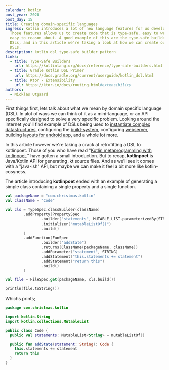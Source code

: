 ```yaml
---
calendar: kotlin
post_year: 2020
post_day: 15
title: Creating domain-specific languages
ingress: Kotlin introduces a lot of new language features for us developers.
  Those features allows us to create code that is type-safe, easy to write and
  easy to reason about. A good example of this are the type-safe builders a.k.a
  DSLs, and in this article we're taking a look at how we can create our own
  DSLs.
description: kotlin dsl type-safe builder pattern
links:
  - title: Type-Safe Builders
    url: https://kotlinlang.org/docs/reference/type-safe-builders.html
  - title: Gradle Kotlin DSL Primer
    url: https://docs.gradle.org/current/userguide/kotlin_dsl.html
  - title: Ktor - Extensibility
    url: https://ktor.io/docs/routing.html#extensibility
authors:
  - Nicklas Utgaard
---
```

First things first, lets talk about what we mean by domain specific language (DSL). In alot of ways we can think of it as a mini-language, or an API specifically designed to solve a very specific problem. Looking around the internet you'll find example of DSLs being used to [instantiate complex datastructures](https://github.com/kotlin/kotlinx.html/wiki/DOM-trees), configuring the [build-system](https://docs.gradle.org/current/userguide/kotlin_dsl.html), configuring [webserver](https://ktor.io/docs/routing.html#extensibility), building [layouts for android app](https://github.com/Kotlin/anko/wiki/Anko-Layouts#basics), and a whole lot more.

In this article however we're taking a crack at retrofitting a DSL to kotlinpoet. Those of you who have read "[Kotlin metaprogramming with kotlinpoet
](https://preview.bekk.christmas/kotlin/2020/12)" have gotten a small introduction. But to recap, **kotlinpoet** is Java/Kotlin API for generating .kt source files. And as we'll see it comes with a "java-ish" API, but maybe we can make it feel a bit more like kotlin-cosyness.

The article introducing **kotlinpoet** ended with an example of generating a simple class containing a single property and a single function. 
```kotlin
val packageName = "com.christmas.kotlin"
val className = "Code"

val cls = TypeSpec.classBuilder(className)
        .addProperty(PropertySpec
                .builder("statements", MUTABLE_LIST.parameterizedBy(STRING))
                .initializer("mutableListOf()")
                .build()
        )
        .addFunction(FunSpec
                .builder("addState")
                .returns(ClassName(packageName, className))
                .addParameter("statement", STRING)
                .addStatement("this.statements += statement")
                .addStatement("return this")
                .build()
        )

val file = FileSpec.get(packageName, cls.build())

println(file.toString())
```

Whichs prints;
```kotlin
package com.christmas.kotlin

import kotlin.String
import kotlin.collections.MutableList

public class Code {
  public val statements: MutableList<String> = mutableListOf()

  public fun addState(statement: String): Code {
    this.statements += statement
    return this
  }
}
```

